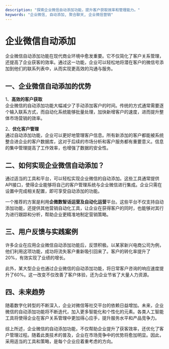 ```yaml
---
description: "探索企业微信自动添加功能，提升客户获取效率和管理能力。"
keywords: "企业微信, 自动添加, 聚合聊天, 企业微信营销"
---
```

# 企业微信自动添加

企业微信自动添加功能在现代商业环境中愈发重要。它不仅简化了客户关系管理，还提高了企业获客的效率。通过这一功能，企业可以轻松地将潜在客户的微信号添加到他们的联系列表中，从而实现更高效的沟通与服务。

## 一、企业微信自动添加的优势

1、**高效的客户获取**  
企业微信的自动添加功能大幅减少了手动添加客户的时间。传统的方式通常需要逐个输入联系方式，而自动化系统能够批量处理，加快新增客户的速度，进而提升整体市场营销的效率。

2、**优化客户管理**  
通过自动添加功能，企业可以更好地管理客户信息。所有新添加的客户都能被系统整合进企业的客户数据库，这对于后续的市场分析和客户服务都有重要意义。信息的集中管理提高了工作效率，也增强了数据的安全性。

## 二、如何实现企业微信自动添加？

通过适当的工具和平台，可以轻松实现企业微信的自动添加。这些工具通常提供API接口，使得企业能够将自己的客户管理系统与企业微信进行集成。企业只需在设置中完成相关配置，即可享受自动添加的功能。

一个推荐的方案是利用**企微数智话运营及自动化运营**平台。这些平台不仅支持自动添加功能，还提供其他营销自动化工具，让企业在获得客户的同时，也能够对其行为进行跟踪和分析，帮助企业更精准地制定营销策略。

## 三、用户反馈与实践案例

许多企业在应用企业微信自动添加功能后，反馈积极。以某家新兴电商公司为例，他们利用这项功能，成功将流失客户重新吸引回来了。客户的转化率提升了20%，有效实现了业绩的增长。

此外，某大型企业也通过企业微信的自动添加功能，将日常客户咨询的响应速度提升了60%。这一改变不仅改善了客户体验，还为企业节省了大量人力资源。

## 四、未来趋势

随着数字化转型的不断深入，企业对微信等社交平台的依赖日益增加。未来，企业微信的自动添加功能将不断迭代，加入更多智能化和个性化的元素。各类人工智能工具将使得企业在客户关系管理中更加得心应手，提升服务水平和产品竞争力。

综上所述，企业微信的自动添加功能，不仅帮助企业提升了获客效率，还优化了客户管理过程。随着此类技术的普及，企业在市场竞争中的优势将愈加明显。因此，采用适当的工具和策略，是每个企业应着重考虑的方向。
